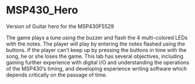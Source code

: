 # MSP430_Hero
Version of Guitar hero for the MSP430F5529

The game plays a tune using the buzzer and flash the 4 multi-colored LEDs with the notes. The player will
play by entering the notes flashed using the buttons. If the player can’t keep up by pressing the buttons in time
with the song, he or she loses the game. This lab has several objectives, including gaining further experience
with digital I/O and understanding the operations of the MSP430’s timing, and developing experience writing
software which depends critically on the passage of time. 
